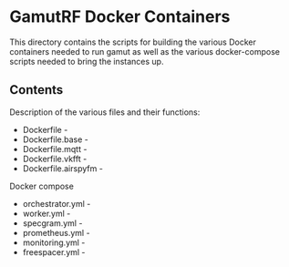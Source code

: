 # GamutRF Docker Containers

This directory contains the scripts for building the various Docker containers needed to run gamut as well as the various docker-compose scripts needed to bring the instances up. 

## Contents
Description of the various files and their functions:
- Dockerfile - 
- Dockerfile.base - 
- Dockerfile.mqtt - 
- Dockerfile.vkfft - 
- Dockerfile.airspyfm - 

Docker compose
- orchestrator.yml - 
- worker.yml - 
- specgram.yml - 
- prometheus.yml - 
- monitoring.yml - 
- freespacer.yml -
